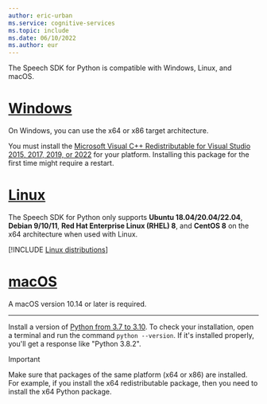 ```yaml
---
author: eric-urban
ms.service: cognitive-services
ms.topic: include
ms.date: 06/10/2022
ms.author: eur
---
```


The Speech SDK for Python is compatible with Windows, Linux, and macOS.

# [Windows](#tab/windows)

On Windows, you can use the x64 or x86 target architecture.

You must install the [Microsoft Visual C++ Redistributable for Visual Studio 2015, 2017, 2019, or 2022](/cpp/windows/latest-supported-vc-redist?view=msvc-170&preserve-view=true) for your platform. Installing this package for the first time might require a restart.

# [Linux](#tab/linux)

The Speech SDK for Python only supports **Ubuntu 18.04/20.04/22.04**, **Debian 9/10/11**, **Red Hat Enterprise Linux (RHEL) 8**, and **CentOS 8** on the x64 architecture when used with Linux. 

[!INCLUDE [Linux distributions](linux-distributions.md)]

# [macOS](#tab/macos)

A macOS version 10.14 or later is required.

---

Install a version of [Python from 3.7 to 3.10](https://www.python.org/downloads/). To check your installation, open a terminal and run the command `python --version`. If it's installed properly, you'll get a response like "Python 3.8.2".

> [!IMPORTANT]
> Make sure that packages of the same platform (x64 or x86) are installed. For example, if you install the x64 redistributable package, then you need to install the x64 Python package. 